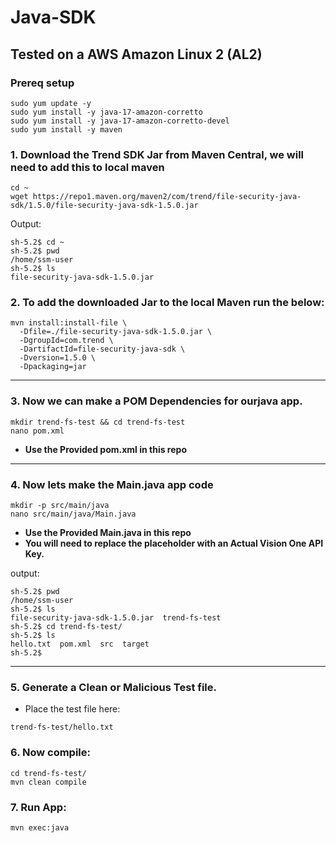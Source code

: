 # Java-SDK

## Tested on a AWS Amazon Linux 2 (AL2)

### Prereq setup
```
sudo yum update -y
sudo yum install -y java-17-amazon-corretto
sudo yum install -y java-17-amazon-corretto-devel
sudo yum install -y maven
```

### 1. Download the Trend SDK Jar from Maven Central, we will need to add this to local maven
```
cd ~
wget https://repo1.maven.org/maven2/com/trend/file-security-java-sdk/1.5.0/file-security-java-sdk-1.5.0.jar
```

Output:
```
sh-5.2$ cd ~
sh-5.2$ pwd
/home/ssm-user
sh-5.2$ ls
file-security-java-sdk-1.5.0.jar
```

### 2. To add the downloaded Jar to the local Maven run the below:

```
mvn install:install-file \
  -Dfile=./file-security-java-sdk-1.5.0.jar \
  -DgroupId=com.trend \
  -DartifactId=file-security-java-sdk \
  -Dversion=1.5.0 \
  -Dpackaging=jar
```

---

### 3. Now we can make a POM Dependencies for ourjava app.
```
mkdir trend-fs-test && cd trend-fs-test
nano pom.xml
```
- **Use the Provided pom.xml in this repo** 

---

### 4. Now lets make the Main.java app code
```
mkdir -p src/main/java
nano src/main/java/Main.java
```

- **Use the Provided Main.java in this repo**
- **You will need to replace the placeholder with an Actual Vision One API Key.**

output:
```
sh-5.2$ pwd
/home/ssm-user
sh-5.2$ ls
file-security-java-sdk-1.5.0.jar  trend-fs-test
sh-5.2$ cd trend-fs-test/
sh-5.2$ ls
hello.txt  pom.xml  src  target
sh-5.2$
```

---

### 5. Generate a Clean or Malicious Test file.
- Place the test file here:

```
trend-fs-test/hello.txt
```
### 6. Now compile:
```
cd trend-fs-test/
mvn clean compile
```

### 7. Run App:

```
mvn exec:java
```
